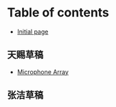 # Table of contents

* [Initial page](README.md)

## 天赐草稿

* [Microphone Array](tian-ci-cao-gao/microphone-array.md)

## 张洁草稿

